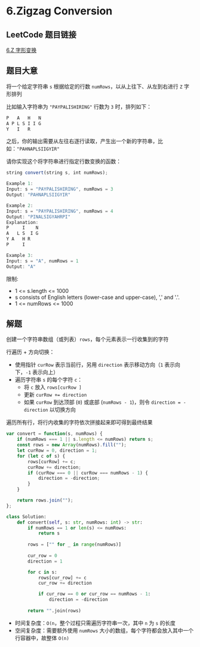 # 6.Zigzag Conversion

## LeetCode 题目链接

[6.Z 字形变换](https://leetcode.cn/problems/zigzag-conversion/)

## 题目大意

将一个给定字符串 `s` 根据给定的行数 `numRows`，以从上往下、从左到右进行 `Z` 字形排列

比如输入字符串为 `"PAYPALISHIRING"` 行数为 `3` 时，排列如下：

```js
P   A   H   N
A P L S I I G
Y   I   R
```

之后，你的输出需要从左往右逐行读取，产生出一个新的字符串，比如：`"PAHNAPLSIIGYIR"`

请你实现这个将字符串进行指定行数变换的函数：

```js
string convert(string s, int numRows);
```

```js
Example 1:
Input: s = "PAYPALISHIRING", numRows = 3
Output: "PAHNAPLSIIGYIR"

Example 2:
Input: s = "PAYPALISHIRING", numRows = 4
Output: "PINALSIGYAHRPI"
Explanation:
P     I    N
A   L S  I G
Y A   H R
P     I

Example 3:
Input: s = "A", numRows = 1
Output: "A"
```

限制:
- 1 <= s.length <= 1000
- s consists of English letters (lower-case and upper-case), ',' and '.'.
- 1 <= numRows <= 1000

## 解题

创建一个字符串数组（或列表）`rows`，每个元素表示一行收集到的字符

行遍历 + 方向切换：
- 使用指针 `curRow` 表示当前行，另用 `direction` 表示移动方向（`1` 表示向下，`-1` 表示向上）
- 遍历字符串 `s` 的每个字符 `c`：
  - 将 `c` 放入 `rows[curRow ]`
  - 更新 `curRow += direction`
  - 如果 `curRow` 到达顶部 (`0`) 或底部 (`numRows - 1`)，则令 `direction = -direction` 以切换方向

遍历所有行，将行内收集的字符依次拼接起来即可得到最终结果

```js
var convert = function(s, numRows) {
    if (numRows === 1 || s.length <= numRows) return s;
    const rows = new Array(numRows).fill("");
    let curRow = 0, direction = 1;
    for (let c of s) {
        rows[curRow] += c;
        curRow += direction;
        if (curRow === 0 || curRow === numRows - 1) {
            direction = -direction;
        }
    }

    return rows.join("");
};
```
```python
class Solution:
    def convert(self, s: str, numRows: int) -> str:
        if numRows == 1 or len(s) <= numRows:
            return s
        
        rows = ["" for _ in range(numRows)]
        
        cur_row = 0
        direction = 1

        for c in s:
            rows[cur_row] += c
            cur_row += direction

            if cur_row == 0 or cur_row == numRows - 1:
                direction = -direction
        
        return "".join(rows)
```

- 时间复杂度：`O(n`，整个过程只需遍历字符串一次，其中 `n` 为 `s` 的长度
- 空间复杂度：需要额外使用 `numRows` 大小的数组，每个字符都会放入其中一个行容器中，故整体 `O(n)`